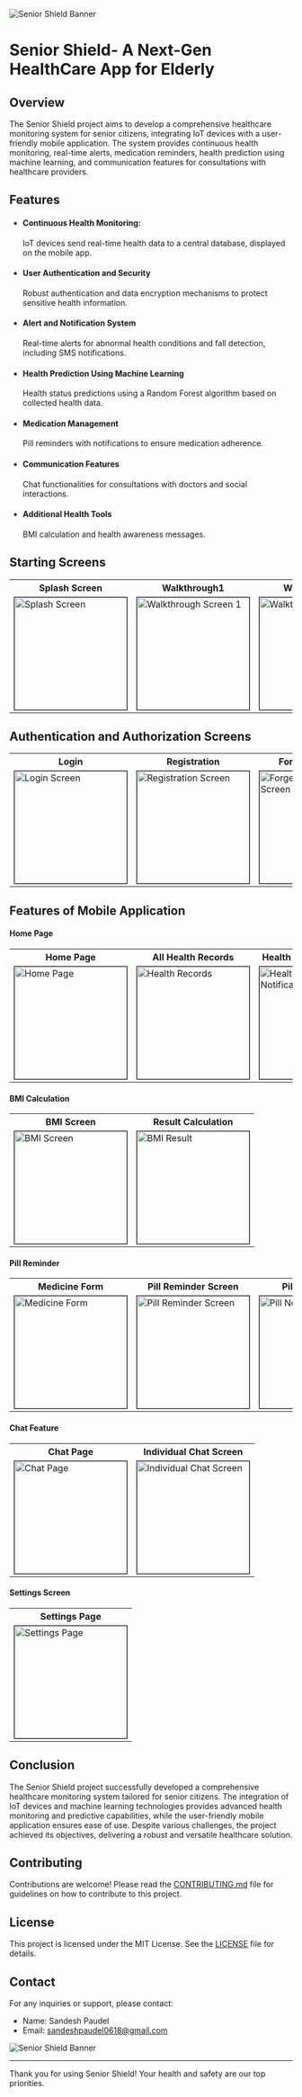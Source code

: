 ![Senior Shield Banner](./images/logo.png)
# Senior Shield- A Next-Gen HealthCare App for Elderly

## Overview
The Senior Shield project aims to develop a comprehensive healthcare monitoring system for senior citizens, integrating IoT devices with a user-friendly mobile application. The system provides continuous health monitoring, real-time alerts, medication reminders, health prediction using machine learning, and communication features for consultations with healthcare providers.

## Features
- #### Continuous Health Monitoring: 
    IoT devices send real-time health data to a central database, displayed on the mobile app.
- #### User Authentication and Security
    Robust authentication and data encryption mechanisms to protect sensitive health information.
- #### Alert and Notification System
    Real-time alerts for abnormal health conditions and fall detection, including SMS notifications.
- #### Health Prediction Using Machine Learning
    Health status predictions using a Random Forest algorithm based on collected health data.
- #### Medication Management
    Pill reminders with notifications to ensure medication adherence.
- #### Communication Features
    Chat functionalities for consultations with doctors and social interactions.
- #### Additional Health Tools
    BMI calculation and health awareness messages.

## Starting Screens

<table>
    <tr>
        <th>Splash Screen</th>
        <th>Walkthrough1</th>
        <th>Walkthrough 2</th>
    </tr>
    <tr>
        <td><img src="./images/splash.jpg" alt="Splash Screen" style="border: 1px solid black; width: 200px;"></td>
        <td><img src="./images/walkthrough1.jpg" alt="Walkthrough Screen 1" style="border: 1px solid black; width: 200px;"></td>
        <td><img src="./images/walkthrough2.jpg" alt="Walkthrough Screen 2" style="border: 1px solid black; width: 200px;"></td>
    </tr>
</table>

## Authentication and Authorization Screens

<table>
    <tr>
        <th>Login</th>
        <th>Registration</th>
        <th>Forget Password</th>
    </tr>
    <tr>
        <td><img src="./images/login.jpg" alt="Login Screen" style="border: 1px solid black; width: 200px;"></td>
        <td><img src="./images/registration.jpg" alt="Registration Screen" style="border: 1px solid black; width: 200px;"></td>
        <td><img src="./images/forget%20password.jpg" alt="Forget Password Screen" style="border: 1px solid black; width: 200px;"></td>
    </tr>
</table>

## Features of Mobile Application

#### Home Page
<table>
    <tr>
        <th>Home Page</th>
        <th>All Health Records</th>
        <th>Health Alert Notification</th>
        <th>Health Alert SMS</th>  
    </tr>
    <tr>
        <td><img src="./images/home page.jpg" alt="Home Page" style="border: 1px solid black; width: 200px;"></td>
        <td><img src="./images/healthrecords.jpg" alt="Health Records" style="border: 1px solid black; width: 200px;"></td>
        <td><img src="./images/health alert notification.jpg" alt="Health Alert Notification" style="border: 1px solid black; width: 200px;"></td>
        <td><img src="./images/health alert sms.jpg" alt="Health Alert SMS" style="border: 1px solid black; width: 200px;"></td>
    </tr>
</table>

#### BMI Calculation
<table>
    <tr>
        <th>BMI Screen</th>
        <th>Result Calculation</th>
    </tr>
    <tr>
        <td><img src="./images/bmi.jpg" alt="BMI Screen" style="border: 1px solid black; width: 200px;"></td>
        <td><img src="./images/bmi result.jpg" alt="BMI Result" style="border: 1px solid black; width: 200px;"></td>
    </tr>
</table>

#### Pill Reminder
<table>
    <tr>
        <th>Medicine Form</th>
        <th>Pill Reminder Screen</th>
        <th>Pill Notification</th>
    </tr>
    <tr>
        <td><img src="./images/medicin reminder.jpg" alt="Medicine Form" style="border: 1px solid black; width: 200px;"></td>
        <td><img src="./images/reminder.jpg" alt="Pill Reminder Screen" style="border: 1px solid black; width: 200px;"></td>
        <td><img src="./images/pill notification.jpg" alt="Pill Notification" style="border: 1px solid black; width: 200px;"></td>
    </tr>
</table>

#### Chat Feature
<table>
    <tr>
        <th>Chat Page</th>
        <th>Individual Chat Screen</th>
    </tr>
    <tr>
        <td><img src="./images/chat screen.jpg" alt="Chat Page" style="border: 1px solid black; width: 200px;"></td>
        <td><img src="./images/ind chat screen.jpg" alt="Individual Chat Screen" style="border: 1px solid black; width: 200px;"></td>
    </tr>
</table>

#### Settings Screen
<table>
    <tr>
        <th>Settings Page</th>
    </tr>
    <tr>
        <td><img src="./images/settings page.jpg" alt="Settings Page" style="border: 1px solid black; width: 200px;"></td>
    </tr>
</table>

## Conclusion

The Senior Shield project successfully developed a comprehensive healthcare monitoring system tailored for senior citizens. The integration of IoT devices and machine learning technologies provides advanced health monitoring and predictive capabilities, while the user-friendly mobile application ensures ease of use. Despite various challenges, the project achieved its objectives, delivering a robust and versatile healthcare solution.

## Contributing

Contributions are welcome! Please read the [CONTRIBUTING.md](./CONTRIBUTING.md) file for guidelines on how to contribute to this project.

## License

This project is licensed under the MIT License. See the [LICENSE](./LICENSE) file for details.

## Contact

For any inquiries or support, please contact:
- Name: Sandesh Paudel
- Email: sandeshpaudel0618@gmail.com

![Senior Shield Banner](./images/logo.png)

---

Thank you for using Senior Shield! Your health and safety are our top priorities.
